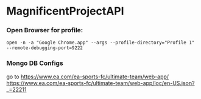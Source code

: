 # MagnificentProjectAPI


### Open Browser for profile:

```open -n -a "Google Chrome.app" --args --profile-directory="Profile 1" --remote-debugging-port=9222```


### Mongo DB Configs

go to https://www.ea.com/ea-sports-fc/ultimate-team/web-app/
https://www.ea.com/ea-sports-fc/ultimate-team/web-app/loc/en-US.json?_=22211
